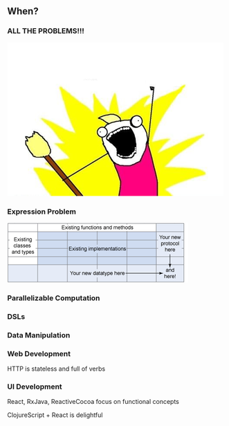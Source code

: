 ## When?


### ALL THE PROBLEMS!!!

![FP All The Things!](images/x-all-the-things-template.png)


### Expression Problem

![Expression Problem](images/expression_problem.png)


### Parallelizable Computation


### DSLs


### Data Manipulation


### Web Development

HTTP is stateless and full of verbs


### UI Development

React, RxJava, ReactiveCocoa focus on functional concepts

ClojureScript + React is delightful